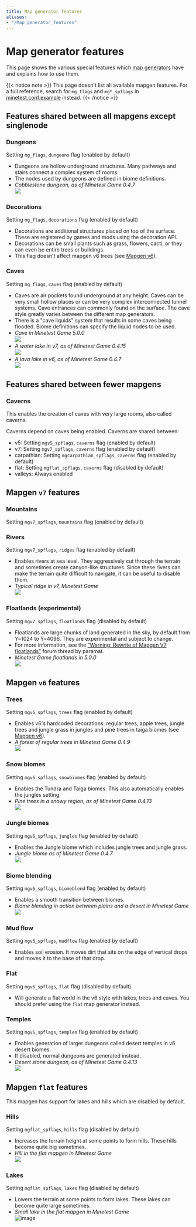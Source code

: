 ```yaml
---
title: Map generator features
aliases:
- "/Map_generator_features"
---
```


# Map generator features

This page shows the various special features which [map generators](/mapgen "Map generator") have and explains how to use them.

{{< notice note >}}
This page doesn't list all available mapgen features. For a full reference, search for `mg_flags` and `mg*_spflags` in [minetest.conf.example](https://github.com/luanti-org/luanti/blob/master/minetest.conf.example) instead.
{{< /notice >}}

## Features shared between all mapgens except singlenode

### Dungeons

Setting `mg_flags`, `dungeons` flag (enabled by default)

* Dungeons are hollow underground structures. Many pathways and stairs connect a complex system of rooms.
* The nodes used by dungeons are defined in biome definitions.
* *Cobblestone dungeon, as of Minetest Game 0.4.7*  
  ![](/images/mapgen/1200px-Dungeon_0.4.7.jpg)

### Decorations

Setting `mg_flags`, `decorations` flag (enabled by default)

* Decorations are additional structures placed on top of the surface. These are registered by games and mods using the decoration API.
* Decorations can be small plants such as grass, flowers, cacti, or they can even be entire trees or buildings.
* This flag doesn't affect mapgen v6 trees (see [Mapgen v6](/mapgen/#v6)).

### Caves

Setting `mg_flags`, `caves` flag (enabled by default)

* Caves are air pockets found underground at any height. Caves can be very small hollow places or can be very complex interconnected tunnel systems. Cave entrances can commonly found on the surface. The cave style greatly varies between the different map generators.
* There is a "cave liquids" system that results in some caves being flooded. Biome definitions can specify the liquid nodes to be used.
* *Cave in Minetest Game 5.0.0*  
  ![](/images/mapgen/Minetest_Game_underground.jpg)
* *A water lake in v7, as of Minetest Game 0.4.15*  
  ![](/images/mapgen/Underground_water_lake.jpg)
* *A lava lake in v6, as of Minetest Game 0.4.7*  
  ![](/images/mapgen/1200px-Lava_lake_0.4.7.jpg)

## Features shared between fewer mapgens

### Caverns

This enables the creation of caves with very large rooms, also called caverns.

Caverns depend on caves being enabled. Caverns are shared between:

* v5: Setting `mgv5_spflags`, `caverns` flag (enabled by default)
* v7: Setting `mgv7_spflags`, `caverns` flag (enabled by default)
* carpathian: Setting `mgcarpathian_spflags`, `caverns` flag (enabled by default)
* flat: Setting `mgflat_spflags`, `caverns` flag (disabled by default)
* valleys: Always enabled

## Mapgen `v7` features

### Mountains

Setting `mgv7_spflags`, `mountains` flag (enabled by default)

### Rivers

Setting `mgv7_spflags`, `ridges` flag (enabled by default)

* Enables rivers at sea level. They aggressively cut through the terrain and sometimes create canyon-like structures. Since these rivers can make the terrain quite difficult to navigate, it can be useful to disable them.
* *Typical ridge in v7, Minetest Game*  
  ![](/images/mapgen/Mapgen_v7_ridge.jpg)

### Floatlands (experimental)

Setting `mgv7_spflags`, `floatlands` flag (disabled by default)

* Floatlands are large chunks of land generated in the sky, by default from Y=1024 to Y=4096. They are experimental and subject to change.
* For more information, see the ["Warning: Rewrite of Mapgen V7 floatlands"](https://forum.luanti.org/viewtopic.php?f=18&t=23764) forum thread by paramat.
* *Minetest Game floatlands in 5.0.0*  
  ![](/images/mapgen/Minetest_Game_floatland_coniferous_forest.jpg)


## Mapgen `v6` features

### Trees

Setting `mgv6_spflags`, `trees` flag (enabled by default)

* Enables v6's hardcoded decorations: regular trees, apple trees, jungle trees and jungle grass in jungles and pine trees in taiga biomes (see [Mapgen v6](/mapgen/#v6)). 
* *A forest of regular trees in Minetest Game 0.4.9*  
  ![](/images/mapgen/Mapgen_v6_0_4_9.jpg)

### Snow biomes

Setting `mgv6_spflags`, `snowbiomes` flag (enabled by default)

* Enables the Tundra and Taiga biomes. This also automatically enables the jungles setting.
* *Pine trees in a snowy region, as of Minetest Game 0.4.13*  
  ![](/images/mapgen/1200px-Snow_pines.jpg)

### Jungle biomes

Setting `mgv6_spflags`, `jungles` flag (enabled by default)

* Enables the Jungle biome which includes jungle trees and jungle grass.
* *Jungle biome as of Minetest Game 0.4.7*  
  ![](/images/mapgen/1200px-Jungle_0.4.7.jpg)

### Biome blending

Setting `mgv6_spflags`, `biomeblend` flag (enabled by default)

* Enables a smooth transition between biomes.
* *Biome blending in action between plains and a desert in Minetest Game*  
  ![](/images/mapgen/Mapgen_v6_biomeblend.jpg)

### Mud flow

Setting `mgv6_spflags`, `mudflow` flag (enabled by default)

* Enables soil erosion. It moves dirt that sits on the edge of vertical drops and moves it to the base of that drop.

### Flat

Setting `mgv6_spflags`, `flat` flag (disabled by default)

* Will generate a flat world in the v6 style with lakes, trees and caves. You should prefer using the `flat` map generator instead.

### Temples

Setting `mgv6_spflags`, `temples` flag (enabled by default)

* Enables generation of larger dungeons called desert temples in v6 desert biomes.
* If disabled, normal dungeons are generated instead.
* *Desert stone dungeon, as of Minetest Game 0.4.13*  
  ![](/images/mapgen/1200px-Desert_dungeon_desert_stone.jpg)

## Mapgen `flat` features

This mapgen has support for lakes and hills which are disabled by default.

### Hills

Setting `mgflat_spflags`, `hills` flag (disabled by default)

* Increases the terrain height at some points to form hills. These hills become quite big sometimes.
* *Hill in the flat mapgen in Minetest Game*  
  ![](/images/mapgen/Mapgen_flat_hills.jpg)

### Lakes

Setting `mgflat_spflags`, `lakes` flag (disabled by default)

* Lowers the terrain at some points to form lakes. These lakes can become quite large sometimes.
* *Small lake in the flat mapgen in Minetest Game*  
  ![image](/images/mapgen/Mapgen_flat_lakes.jpg)
